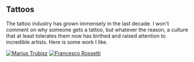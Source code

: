 ## Tattoos

The tattoo industry has grown immensely in the last decade. I won't comment on why someone gets a tattoo, but whatever the reason, a culture that at least tolerates them now has birthed and raised attention to incredible artists. Here is some work I like.

[![Marius Trubisz](https://scene360.com/art/108905/mariusz-trubisz/)](https://scene360.com/art/108905/mariusz-trubisz/)
[![Francesco Rossetti](https://scene360.com/wp-content/uploads/2018/02/francesco-rossetti-15.jpg)](https://scene360.com/art/112488/francesco-rossetti/)
